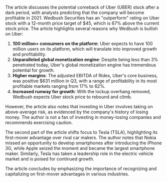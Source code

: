 The article discusses the potential comeback of Uber (UBER) stock after a dark period, with analysts predicting that the company will become profitable in 2021. Wedbush Securities has an "outperform" rating on Uber stock with a 12-month price target of $45, which is 67% above the current stock price. The article highlights several reasons why Wedbush is bullish on Uber:

1. **100 million+ consumers on the platform**: Uber expects to have 100 million users on its platform, which will translate into improved growth and profitability.
2. **Unparalleled global monetization engine**: Despite being less than 3% penetrated today, Uber's global monetization engine has tremendous potential for growth.
3. **Higher margins**: The adjusted EBITDA of Rides, Uber's core business, was positive $631 million in Q3, with a range of profitability in its most profitable markets ranging from 17% to 62%.
4. **Increased runway for growth**: With the lockup overhang removed, Wedbush expects Uber stock price to rebound and climb.

However, the article also notes that investing in Uber involves taking on above-average risk, as evidenced by the company's history of losing money. The author is not a fan of investing in money-losing companies and recommends exercising caution.

The second part of the article shifts focus to Tesla (TSLA), highlighting its first-mover advantage over rival car makers. The author notes that Nokia missed an opportunity to develop smartphones after introducing the iPhone 3G, while Apple seized the moment and became the largest smartphone maker. Similarly, Tesla has taken a leadership role in the electric vehicle market and is poised for continued growth.

The article concludes by emphasizing the importance of recognizing and capitalizing on first-mover advantages in various industries.